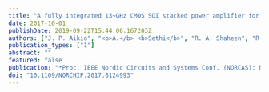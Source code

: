 ```yaml
---
title: "A fully integrated 13~GHz CMOS SOI stacked power amplifier for 5G wireless systems"
date: 2017-10-01
publishDate: 2019-09-22T15:44:06.167203Z
authors: ["J. P. Aikio", "<b>A.</b> <b>Sethi</b>", "R. A. Shaheen", "R. Akbar", "T. Rahkonen", "A. Pärssinen"]
publication_types: ["1"]
abstract: ""
featured: false
publication: "*Proc. IEEE Nordic Circuits and Systems Conf. (NORCAS): NORCHIP and Int. Symp. of System-on-Chip (SoC)*"
doi: "10.1109/NORCHIP.2017.8124993"
---
```


